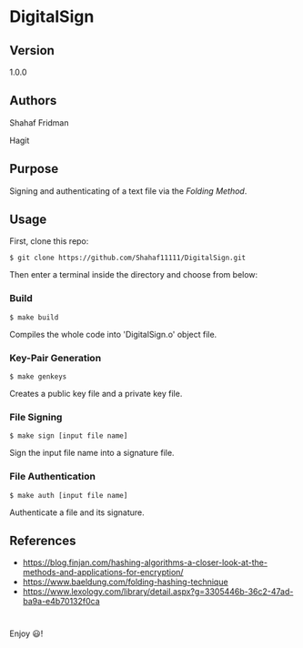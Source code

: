 # DigitalSign

## Version
1.0.0

## Authors

Shahaf Fridman

Hagit 


## Purpose

Signing and authenticating of a text file via the *Folding Method*.

## Usage
First, clone this repo:

```$ git clone https://github.com/Shahaf11111/DigitalSign.git```

Then enter a terminal inside the directory and choose from below:

### Build
```$ make build```

Compiles the whole code into 'DigitalSign.o' object file.

### Key-Pair Generation 
```$ make genkeys```

Creates a public key file and a private key file.

### File Signing 
```$ make sign [input file name]```

Sign the input file name into a signature file.

### File Authentication 
```$ make auth [input file name]```

Authenticate a file and its signature.

## References
- https://blog.finjan.com/hashing-algorithms-a-closer-look-at-the-methods-and-applications-for-encryption/
- https://www.baeldung.com/folding-hashing-technique
- https://www.lexology.com/library/detail.aspx?g=3305446b-36c2-47ad-ba9a-e4b70132f0ca

#
Enjoy :smiley:!

